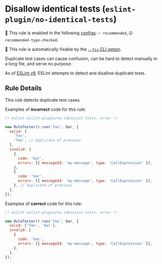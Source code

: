 # Disallow identical tests (`eslint-plugin/no-identical-tests`)

💼 This rule is enabled in the following [configs](https://github.com/eslint-community/eslint-plugin-eslint-plugin#presets): ✅ `recommended`, ☑️ `recommended-type-checked`.

🔧 This rule is automatically fixable by the [`--fix` CLI option](https://eslint.org/docs/latest/user-guide/command-line-interface#--fix).

<!-- end auto-generated rule header -->

Duplicate test cases can cause confusion, can be hard to detect manually in a long file, and serve no purpose.

As of [ESLint v9](https://github.com/eslint/rfcs/tree/main/designs/2021-stricter-rule-test-validation#disallow-identical-test-cases), ESLint attempts to detect and disallow duplicate tests.

## Rule Details

This rule detects duplicate test cases.

Examples of **incorrect** code for this rule:

```js
/* eslint eslint-plugin/no-identical-tests: error */

new RuleTester().run('foo', bar, {
  valid: [
    'foo',
    'foo', // duplicate of previous
  ],
  invalid: [
    {
      code: 'bar',
      errors: [{ messageId: 'my-message', type: 'CallExpression' }],
    },
    {
      code: 'bar',
      errors: [{ messageId: 'my-message', type: 'CallExpression' }],
    }, // duplicate of previous
  ],
});
```

Examples of **correct** code for this rule:

```js
/* eslint eslint-plugin/no-identical-tests: error */

new RuleTester().run('foo', bar, {
  valid: ['foo', 'bar'],
  invalid: [
    {
      code: 'baz',
      errors: [{ messageId: 'my-message', type: 'CallExpression' }],
    },
  ],
});
```
